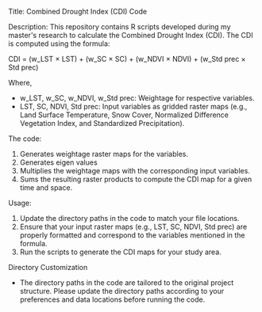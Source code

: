 Title: Combined Drought Index (CDI) Code

Description:
This repository contains R scripts developed during my master's research to calculate the Combined Drought Index (CDI). The CDI is computed using the formula:

CDI = (w_LST × LST) + (w_SC × SC) + (w_NDVI × NDVI) + (w_Std prec × Std prec)

Where,
- w_LST, w_SC, w_NDVI, w_Std prec: Weightage for respective variables.
- LST, SC, NDVI, Std prec: Input variables as gridded raster maps (e.g., Land Surface Temperature, Snow Cover, Normalized Difference Vegetation Index, and Standardized Precipitation).
  
The code:
1. Generates weightage raster maps for the variables.
2. Generates eigen values
3. Multiplies the weightage maps with the corresponding input variables.
4. Sums the resulting raster products to compute the CDI map for a given time and space.

Usage:
1. Update the directory paths in the code to match your file locations.
2. Ensure that your input raster maps (e.g., LST, SC, NDVI, Std prec) are properly formatted and correspond to the variables mentioned in the formula.
3. Run the scripts to generate the CDI maps for your study area.
   
Directory Customization
- The directory paths in the code are tailored to the original project structure. Please update the directory paths according to your preferences and data locations before running the code.
